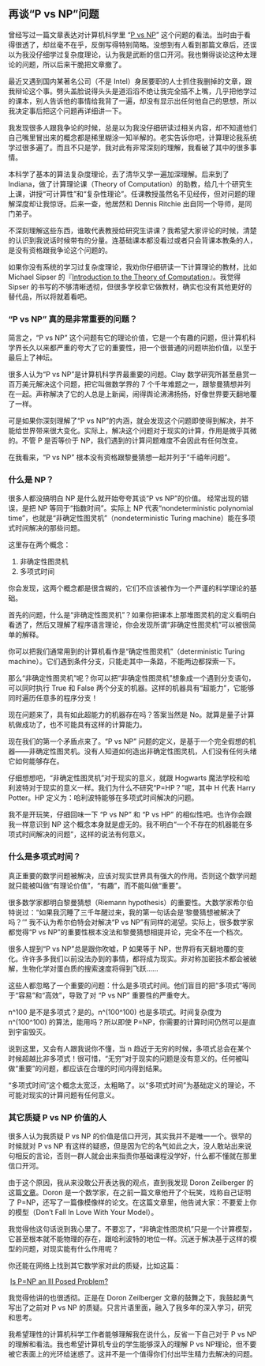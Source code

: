 <div class="inner">
<h2>再谈“P vs NP”问题</h2>
<p>曾经写过一篇文章表达对计算机科学里 “<a href="https://en.wikipedia.org/wiki/P_versus_NP_problem">P vs NP</a>” 这个问题的看法。当时由于看得很透了，却丝毫不在乎，反倒写得特别简略。没想到有人看到那篇文章后，还误以为我没仔细学过复杂度理论，认为我是武断的信口开河。我也懒得谈论这种太理论的问题，所以后来干脆把文章撤了。</p>
<p>最近又遇到国内某著名公司（不是 Intel）身居要职的人士抓住我删掉的文章，跟我辩论这个事。劈头盖脸说得头头是道滔滔不绝让我完全插不上嘴，几乎把他学过的课本，别人告诉他的事情给我背了一遍，却没有显示出任何他自己的思想，所以我决定事后把这个问题再详细讲一下。</p>
<p>我发现很多人跟我争论的时候，总是以为我没仔细研读过相关内容，却不知道他们自己嘴里冒出来的概念都是稀里糊涂一知半解的。老实告诉你吧，计算理论我系统学过很多遍了。而且不只是学，我对此有非常深刻的理解，我看破了其中的很多事情。</p>
<p>本科学了基本的算法复杂度理论，去了清华又学一遍加深理解。后来到了 Indiana，做了计算理论课（Theory of Computation）的助教，给几十个研究生上课，讲授“可计算性”和“复杂性理论”。任课教授虽然名不见经传，但对问题的理解深度却让我惊讶。后来一查，他居然和 Dennis Ritchie 出自同一个导师，是同门弟子。</p>
<p>不深刻理解这些东西，谁敢代表教授给研究生讲课？我希望大家评论的时候，清楚的认识到我说话时候带有的分量。连基础课本都没看过或者只会背课本教条的人，是没有资格跟我争论这个问题的。</p>
<p>如果你没有系统的学习过复杂度理论，我劝你仔细研读一下计算理论的教材，比如 Michael Sipser 的『<a href="https://www.amazon.com/Introduction-Theory-Computation-Michael-Sipser/dp/113318779X">Introduction to the Theory of Computation</a>』。我觉得 Sipser 的书写的不够清晰透彻，但很多学校拿它做教材，确实也没有其他更好的替代品，所以将就着看吧。</p>
<h3 id="p-vs-np-真的是非常重要的问题">“P vs NP” 真的是非常重要的问题？</h3>
<p>简言之，“P vs NP” 这个问题有它的理论价值，它是一个有趣的问题，但计算机科学界长久以来都严重的夸大了它的重要性，把一个很普通的问题哄抬价值，以至于最后上了神坛。</p>
<p>很多人认为“P vs NP”是计算机科学界最重要的问题。Clay 数学研究所甚至悬赏一百万美元解决这个问题，把它叫做数学界的 7 个千年难题之一，跟黎曼猜想并列在一起。声称解决了它的人总是上新闻，闹得舆论沸沸扬扬，好像世界要天翻地覆了一样。</p>
<p>可是如果你深刻理解了“P vs NP”的内涵，就会发现这个问题即使得到解决，并不能给世界带来很大变化。实际上，解决这个问题对于现实的计算，作用是微乎其微的。不管 P 是否等价于 NP，我们遇到的计算问题难度不会因此有任何改变。</p>
<p>在我看来，“P vs NP” 根本没有资格跟黎曼猜想一起并列于“千禧年问题”。</p>
<h3 id="什么是-np">什么是 NP？</h3>
<p>很多人都没搞明白 NP 是什么就开始夸夸其谈“P vs NP”的价值。 经常出现的错误，是把 NP 等同于“指数时间”。实际上 NP 代表“nondeterministic polynomial time”，也就是“非确定性图灵机”（nondeterministic Turing machine）能在多项式时间解决的那些问题。</p>
<p>这里存在两个概念：</p>
<ol>
<li>非确定性图灵机</li>
<li>多项式时间</li>
</ol>
<p>你会发现，这两个概念都是很含糊的，它们不应该被作为一个严谨的科学理论的基础。</p>
<p>首先的问题，什么是“非确定性图灵机”？如果你把课本上那堆图灵机的定义看明白看透了，然后又理解了程序语言理论，你会发现所谓“非确定性图灵机”可以被很简单的解释。</p>
<p>你可以把我们通常用到的计算机看作是“确定性图灵机”（deterministic Turing machine）。它们遇到条件分支，只能走其中一条路，不能两边都探索一下。</p>
<p>那么“非确定性图灵机”呢？你可以把“非确定性图灵机”想象成一个遇到分支语句，可以同时执行 True 和 False 两个分支的机器。这样的机器具有“超能力”，它能够同时遍历任意多的程序分支！</p>
<p>现在问题来了，具有如此超能力的机器存在吗？答案当然是 No。就算是量子计算机做成功了，也不可能具有这样的计算能力。</p>
<p>现在我们的第一个矛盾点来了。“P vs NP” 问题的定义，是基于一个完全假想的机器——非确定性图灵机。没有人知道如何造出非确定性图灵机，人们没有任何头绪它如何能够存在。</p>
<p>仔细想想吧，“非确定性图灵机”对于现实的意义，就跟 Hogwarts 魔法学校和哈利波特对于现实的意义一样。我们为什么不研究“P=HP？”呢，其中 H 代表 Harry Potter。HP 定义为：哈利波特能够在多项式时间解决的问题。</p>
<p>我不是开玩笑，仔细回味一下 “P vs NP” 和 “P vs HP” 的相似性吧。也许你会跟我一样意识到 NP 这个概念本身就是虚无的。我不明白“一个不存在的机器能在多项式时间解决的问题”，这样的说法有何意义。</p>
<h3 id="什么是多项式时间">什么是多项式时间？</h3>
<p>真正重要的数学问题被解决，应该对现实世界具有强大的作用。否则这个数学问题就只能被叫做“有理论价值”，“有趣”，而不能叫做“重要”。</p>
<p>很多数学家都明白黎曼猜想（Riemann hypothesis）的重要性。大数学家希尔伯特说过：“如果我沉睡了三千年醒过来，我的第一句话会是‘黎曼猜想被解决了吗？’” 我不认为希尔伯特会对解决“P vs NP”有同样的渴望。实际上，很多数学家都觉得“P vs NP”的重要性根本没法和黎曼猜想相提并论，完全不在一个档次。</p>
<p>很多人提到“P vs NP”总是跟你吹嘘，P 如果等于 NP，世界将有天翻地覆的变化。许许多多我们以前没法办到的事情，都将成为现实。非对称加密技术都会被破解，生物化学对蛋白质的搜索速度将得到飞跃……</p>
<p>这些人都忽略了一个重要的问题：什么是多项式时间。他们盲目的把“多项式”等同于“容易”和“高效”，导致了对 “P vs NP” 重要性的严重夸大。</p>
<p>n^100 是不是多项式？是的。n^(100^100) 也是多项式。时间复杂度为n^(100^100) 的算法，能用吗？所以即使 P=NP，你需要的计算时间仍然可以是直到宇宙毁灭。</p>
<p>说到这里，又会有人跟我说你不懂，当 n 趋近于无穷的时候，多项式总会在某个时候超越比非多项式！很可惜，“无穷”对于现实的问题是没有意义的。任何被叫做“重要”的问题，都应该在合理的时间内得到结果。</p>
<p>“多项式时间”这个概念太宽泛，太粗略了。以“多项式时间”为基础定义的理论，不可能对现实的计算问题有任何意义。</p>
<h3 id="其它质疑-p-vs-np-价值的人">其它质疑 P vs NP 价值的人</h3>
<p>很多人认为我质疑 P vs NP 的价值是信口开河，其实我并不是唯一一个。很早的时候就对 P vs NP 有这样的疑惑，但是因为它的名气如此之大，没人敢站出来说句相反的言论，否则一群人就会出来指责你基础课程没学好，什么都不懂就在那里信口开河。</p>
<p>由于这个原因，我从来没敢公开表达我的观点，直到我发现 Doron Zeilberger 的这篇<a href="http://sites.math.rutgers.edu/~zeilberg/Opinion98.html">文章</a>。Doron 是一个数学家，在之前一篇文章他开了个玩笑，戏称自己证明了 P=NP，还写了一篇像模像样的论文。在这篇文章里，他告诫大家：不要爱上你的模型（Don’t Fall In Love With Your Model）。</p>
<p>我觉得他这句话说到我心里了。不要忘了，“非确定性图灵机”只是一个计算模型，它甚至根本就不能物理的存在，跟哈利波特的地位一样。沉迷于解决基于这样的模型的问题，对现实能有什么作用呢？</p>
<p>你还能在网络上找到其它数学家对此的质疑，比如这篇：</p>
<p>​    <a href="https://rjlipton.wordpress.com/2009/07/03/is-pnp-an-ill-posed-problem">Is P=NP an Ill Posed Problem?</a></p>
<p>我觉得他讲的也很透彻。正是在 Doron Zeilberger 文章的鼓舞之下，我鼓起勇气写出了之前对 P vs NP 的质疑。只言片语里面，融入了我多年的深入学习，研究和思考。</p>
<p>我希望理性的计算机科学工作者能够理解我在说什么，反省一下自己对于 P vs NP 的理解和看法。我也希望计算机专业的学生能够深入的理解 P vs NP理论，但不要被它表面上的光环给迷惑了。这并不是一个值得你们付出毕生精力去解决的问题。</p>
</div>
    